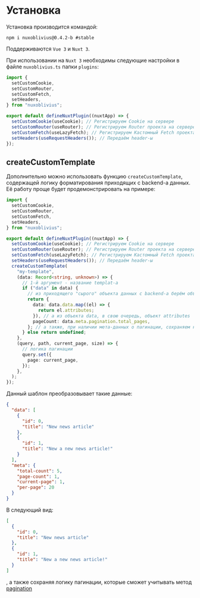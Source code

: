 # Установка

Установка производится командой:

```shell
npm i nuxoblivius@0.4.2-b #stable
```

Поддерживаются `Vue 3` и `Nuxt 3`.

При использовании на `Nuxt 3` необходимы следующие настройки в файле `nuxoblivius.ts` папки `plugins`:

```ts
import {
  setCustomCookie,
  setCustomRouter,
  setCustomFetch,
  setHeaders,
} from "nuxoblivius";

export default defineNuxtPlugin((nuxtApp) => {
  setCustomCookie(useCookie); // Регистрируем Cookie на сервере
  setCustomRouter(useRouter); // Регистрируем Router проекта на сервере
  setCustomFetch(useLazyFetch); // Регистрируем Кастомный Fetch проекта на сервере
  setHeaders(useRequestHeaders()); // Передаём header-ы
});
```

## createCustomTemplate

Дополнительно можно использовать функцию `createCustomTemplate`, содержащей логику форматирования приходящих с backend-а данных. Её работу проще будет продемонстрировать на примере:

```ts
import {
  setCustomCookie,
  setCustomRouter,
  setCustomFetch,
  setHeaders,
} from "nuxoblivius";

export default defineNuxtPlugin((nuxtApp) => {
  setCustomCookie(useCookie); // Регистрируем Cookie на сервере
  setCustomRouter(useRouter); // Регистрируем Router проекта на сервере
  setCustomFetch(useLazyFetch); // Регистрируем Кастомный Fetch проекта на сервере
  setHeaders(useRequestHeaders()); // Передаём header-ы
  createCustomTemplate(
    "my-template",
    (data: Record<string, unknown>) => {
      // 1-й аргумент - название templat-а
      if ("data" in data) {
        // из приходящего "сырого" объекта данных с backend-а берём объект data
        return {
          data: data.data.map((el) => {
            return el.attributes;
          }), // а из объекта data, в свою очередь, объект attributes
          pageCount: data.meta.pagination.total_pages,
        }; // а также, при наличии мета-данных о пагинации, сохраняем количество страничек
      } else return undefined;
    },
    (query, path, current_page, size) => {
      // логика пагинации
      query.set({
        page: current_page,
      });
    },
  );
});
```

Данный шаблон преобразовывает такие данные:

```json
{
  "data": [
    {
      "id": 0,
      "title": "New news article"
    },
    {
      "id": 1,
      "title": "New a new news article!"
    }
  ],
  "meta": {
    "total-count": 5,
    "page-count": 1,
    "current-page": 1,
    "per-page": 20
  }
}
```

В следующий вид:

```json
[
  {
    "id": 0,
    "title": "New news article"
  },
  {
    "id": 1,
    "title": "New a new news article!"
  }
]
```

, а также сохраняя логику пагинации, которые сможет учитывать метод [pagination](/beta/store/methods.html#pagination-size-number-append-boolean)
